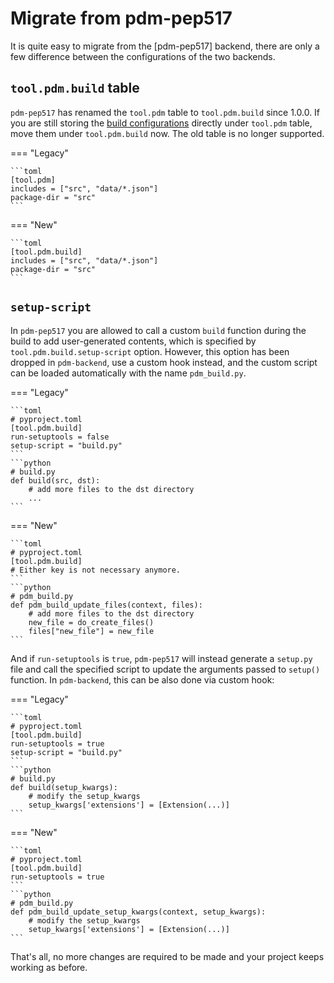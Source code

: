 # Migrate from pdm-pep517

It is quite easy to migrate from the [pdm-pep517] backend, there are only a few difference between the configurations of the two backends.

## `tool.pdm.build` table

`pdm-pep517` has renamed the `tool.pdm` table to `tool.pdm.build` since 1.0.0. If you are still storing the [build configurations](./build_config.md) directly under `tool.pdm` table, move them under `tool.pdm.build` now. The old table is no longer supported.

=== "Legacy"

    ```toml
    [tool.pdm]
    includes = ["src", "data/*.json"]
    package-dir = "src"
    ```

=== "New"

    ```toml
    [tool.pdm.build]
    includes = ["src", "data/*.json"]
    package-dir = "src"
    ```

## `setup-script`

In `pdm-pep517` you are allowed to call a custom `build` function during the build to add user-generated contents, which is specified by `tool.pdm.build.setup-script` option. However, this option has been dropped in `pdm-backend`, use a custom hook instead, and the custom script can be loaded automatically with the name `pdm_build.py`.

=== "Legacy"

    ```toml
    # pyproject.toml
    [tool.pdm.build]
    run-setuptools = false
    setup-script = "build.py"
    ```
    ```python
    # build.py
    def build(src, dst):
        # add more files to the dst directory
        ...
    ```

=== "New"

    ```toml
    # pyproject.toml
    [tool.pdm.build]
    # Either key is not necessary anymore.
    ```
    ```python
    # pdm_build.py
    def pdm_build_update_files(context, files):
        # add more files to the dst directory
        new_file = do_create_files()
        files["new_file"] = new_file
    ```

And if `run-setuptools` is `true`, `pdm-pep517` will instead generate a `setup.py` file and call the specified script to update the arguments passed to `setup()` function. In `pdm-backend`, this can be also done via custom hook:

=== "Legacy"

    ```toml
    # pyproject.toml
    [tool.pdm.build]
    run-setuptools = true
    setup-script = "build.py"
    ```
    ```python
    # build.py
    def build(setup_kwargs):
        # modify the setup_kwargs
        setup_kwargs['extensions'] = [Extension(...)]
    ```

=== "New"

    ```toml
    # pyproject.toml
    [tool.pdm.build]
    run-setuptools = true
    ```
    ```python
    # pdm_build.py
    def pdm_build_update_setup_kwargs(context, setup_kwargs):
        # modify the setup_kwargs
        setup_kwargs['extensions'] = [Extension(...)]
    ```


That's all, no more changes are required to be made and your project keeps working as before.
